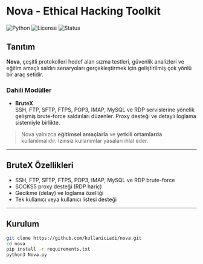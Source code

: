 # Nova - Ethical Hacking Toolkit

![Python](https://img.shields.io/badge/Python-3.8%2B-blue)
![License](https://img.shields.io/badge/License-Educational%20Use%20Only-red)
![Status](https://img.shields.io/badge/Status-Beta-orange)

## Tanıtım

**Nova**, çeşitli protokolleri hedef alan sızma testleri, güvenlik analizleri ve eğitim amaçlı saldırı senaryoları gerçekleştirmek için geliştirilmiş çok yönlü bir araç setidir.

### Dahili Modüller

- **BruteX**  
  SSH, FTP, SFTP, FTPS, POP3, IMAP, MySQL ve RDP servislerine yönelik gelişmiş brute-force saldırıları düzenler. Proxy desteği ve detaylı loglama sistemiyle birlikte.

> Nova yalnızca **eğitimsel amaçlarla** ve **yetkili ortamlarda** kullanılmalıdır. İzinsiz kullanımlar yasaları ihlal eder.

---

## BruteX Özellikleri

- SSH, FTP, SFTP, FTPS, POP3, IMAP, MySQL ve RDP brute-force
- SOCKS5 proxy desteği (RDP hariç)
- Gecikme (delay) ve loglama özelliği
- Tek kullanıcı veya kullanıcı listesi desteği

---

## Kurulum

```bash
git clone https://github.com/kullaniciadi/nova.git
cd nova
pip install -r requirements.txt
python3 Nova.py

